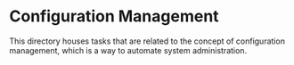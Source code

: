 # Configuration Management

This directory houses tasks that are related to the concept of configuration management, which is a way to automate system administration.